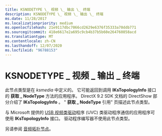 ```yaml
---
title: KSNODETYPE \_ 视频 \_ 输出 \_ 终端
description: KSNODETYPE \_ 视频 \_ 输出 \_ 终端
ms.date: 11/28/2017
ms.localizationpriority: medium
ms.openlocfilehash: 21e9117dbc7066cd2629e6376f35333a70ddb771
ms.sourcegitcommit: 418e6617e2a695c9cb4b37b5b60e264760858acd
ms.translationtype: MT
ms.contentlocale: zh-CN
ms.lasthandoff: 12/07/2020
ms.locfileid: "96788153"
---
```

# <a name="ksnodetype_video_output_terminal"></a>KSNODETYPE \_ 视频 \_ 输出 \_ 终端


此节点类型是在 *ksmedia* 中定义的。 它可能返回到调用 **IKsTopologyInfo** 接口的 **获取 \_ NodeType** 方法的应用程序。 DirectX 9.2 SDK 文档的 DirectShow 部分介绍了 **IKsTopologyInfo** 。 " **获取 \_ NodeType** 引用" 页描述此节点类型。

与 Microsoft 提供的 [USB 视频类驱动](./usb-video-class-driver.md)程序 (UVC) 类驱动程序通信的应用程序可使用 **IKsTopologyInfo** 接口。 驱动程序编写器不使用此节点类型。

另请参阅 [音频拓扑节点](../audio/audio-topology-nodes.md)。

 

